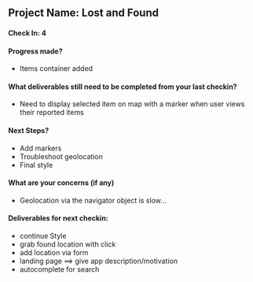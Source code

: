 
## Project Name: Lost and Found

#### Check In: 4

#### Progress made?
* Items container added

#### What deliverables still need to be completed from your last checkin?
* Need to display selected item on map with a marker when user views their reported items

#### Next Steps?
* Add markers
* Troubleshoot geolocation
* Final style

#### What are your concerns (if any)
* Geolocation via the navigator object is slow... 

#### Deliverables for next checkin:
* continue Style
* grab found location with click
* add location via form
* landing page ==> give app description/motivation
* autocomplete for search
